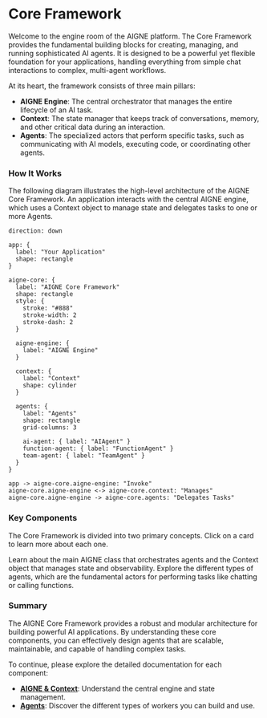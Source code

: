 # Core Framework

Welcome to the engine room of the AIGNE platform. The Core Framework provides the fundamental building blocks for creating, managing, and running sophisticated AI agents. It is designed to be a powerful yet flexible foundation for your applications, handling everything from simple chat interactions to complex, multi-agent workflows.

At its heart, the framework consists of three main pillars:

*   **AIGNE Engine**: The central orchestrator that manages the entire lifecycle of an AI task.
*   **Context**: The state manager that keeps track of conversations, memory, and other critical data during an interaction.
*   **Agents**: The specialized actors that perform specific tasks, such as communicating with AI models, executing code, or coordinating other agents.

### How It Works

The following diagram illustrates the high-level architecture of the AIGNE Core Framework. An application interacts with the central AIGNE engine, which uses a Context object to manage state and delegates tasks to one or more Agents.

```d2
direction: down

app: {
  label: "Your Application"
  shape: rectangle
}

aigne-core: {
  label: "AIGNE Core Framework"
  shape: rectangle
  style: {
    stroke: "#888"
    stroke-width: 2
    stroke-dash: 2
  }

  aigne-engine: {
    label: "AIGNE Engine"
  }

  context: {
    label: "Context"
    shape: cylinder
  }

  agents: {
    label: "Agents"
    shape: rectangle
    grid-columns: 3

    ai-agent: { label: "AIAgent" }
    function-agent: { label: "FunctionAgent" }
    team-agent: { label: "TeamAgent" }
  }
}

app -> aigne-core.aigne-engine: "Invoke"
aigne-core.aigne-engine <-> aigne-core.context: "Manages"
aigne-core.aigne-engine -> aigne-core.agents: "Delegates Tasks"
```

### Key Components

The Core Framework is divided into two primary concepts. Click on a card to learn more about each one.

<x-cards data-columns="2">
  <x-card data-title="AIGNE & Context" data-icon="lucide:brain-circuit" data-href="/core/aigne-and-context">
    Learn about the main AIGNE class that orchestrates agents and the Context object that manages state and observability.
  </x-card>
  <x-card data-title="Agents" data-icon="lucide:bot" data-href="/core/agents">
    Explore the different types of agents, which are the fundamental actors for performing tasks like chatting or calling functions.
  </x-card>
</x-cards>

### Summary

The AIGNE Core Framework provides a robust and modular architecture for building powerful AI applications. By understanding these core components, you can effectively design agents that are scalable, maintainable, and capable of handling complex tasks.

To continue, please explore the detailed documentation for each component:

*   **[AIGNE & Context](./core-aigne-and-context.md)**: Understand the central engine and state management.
*   **[Agents](./core-agents.md)**: Discover the different types of workers you can build and use.